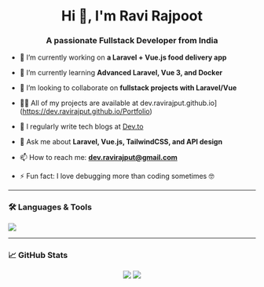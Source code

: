 <h1 align="center">Hi 👋, I'm Ravi Rajpoot</h1>
<h3 align="center">A passionate Fullstack Developer from India</h3>

- 🔭 I’m currently working on **a Laravel + Vue.js food delivery app**

- 🌱 I’m currently learning **Advanced Laravel, Vue 3, and Docker**

- 👯 I’m looking to collaborate on **fullstack projects with Laravel/Vue**

- 👨‍💻 All of my projects are available at dev.ravirajput.github.io](https://dev.ravirajput.github.io/Portfolio)

- 📝 I regularly write tech blogs at [Dev.to](https://dev.to/your-profile)

- 💬 Ask me about **Laravel, Vue.js, TailwindCSS, and API design**

- 📫 How to reach me: **dev.ravirajput@gmail.com**

- ⚡ Fun fact: I love debugging more than coding sometimes 🤓

---

### 🛠️ Languages & Tools
<p align="left">
  <img src="https://skillicons.dev/icons?i=php,laravel,vue,js,html,css,tailwind,bootstrap,mysql,git,github,vscode" />
</p>

---

### 📈 GitHub Stats

<p align="center">
  <img src="https://github-readme-stats.vercel.app/api?username=vishu-dev&show_icons=true&theme=radical" />
  <img src="https://github-readme-streak-stats.herokuapp.com?user=vishu-dev&theme=radical&hide_border=false" />
</p>
